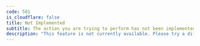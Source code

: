 ```yaml
---
code: 501
is_cloudflare: false
title: Not Implemented
subtitle: The action you are trying to perform has not been implemented.
description: "This feature is not currently available. Please try a different action or contact support if you need assistance."
---
```

